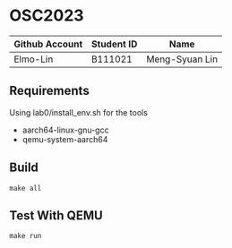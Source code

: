 # OSC2023

| Github Account | Student ID | Name           |
|----------------|------------|----------------|
| Elmo-Lin       | B111021    | Meng-Syuan Lin |

## Requirements

Using lab0/install_env.sh for the tools

* aarch64-linux-gnu-gcc
* qemu-system-aarch64

## Build 

```
make all
```

## Test With QEMU

```
make run
```
